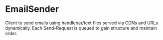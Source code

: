 # EmailSender

Client to send emails using handlebar/text files served via CDNs and URLs dynamically. Each Send-Request is queued to gain structure and maintain order.
